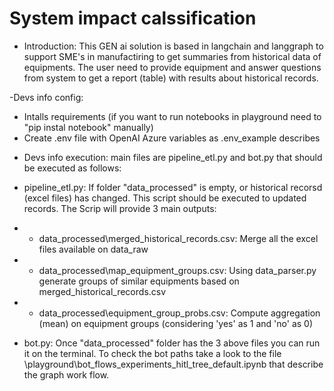 # System impact calssification 

- Introduction:
This GEN ai solution is based in langchain and langgraph to support SME's in manufactiring to get summaries from historical data of equipments. 
The user need to provide equipment and answer questions from system to get a report (table) with results about historical records.


-Devs info config:
* Intalls requirements (if you want to run notebooks in playground need to "pip instal notebook" manually)
* Create .env file with OpenAI Azure variables as .env_example describes

- Devs info execution: main files are pipeline_etl.py and bot.py that should be executed as follows:
* pipeline_etl.py: If folder "data_processed" is empty, or historical recorsd (excel files) has changed. This script should be executed to updated records.
The Scrip will provide 3 main outputs:
- *  data_processed\merged_historical_records.csv: Merge all the excel files available on data_raw
- *  data_processed\map_equipment_groups.csv: Using data_parser.py generate groups of similar equipments based on merged_historical_records.csv
- *  data_processed\equipment_group_probs.csv: Compute aggregation (mean) on equipment groups (considering 'yes' as 1 and 'no' as 0)
* bot.py: Once "data_processed" folder has the 3 above files you can run it on the terminal. To check the bot paths take a look to the file \playground\bot_flows_experiments_hitl_tree_default.ipynb that describe the graph work flow.

